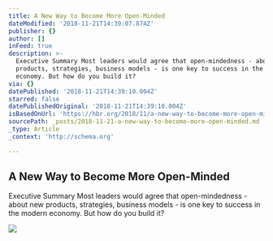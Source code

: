 ```yaml
---
title: A New Way to Become More Open-Minded
dateModified: '2018-11-21T14:39:07.874Z'
publisher: {}
author: []
inFeed: true
description: >-
  Executive Summary Most leaders would agree that open-mindedness - about new
  products, strategies, business models - is one key to success in the modern
  economy. But how do you build it?
via: {}
datePublished: '2018-11-21T14:39:10.004Z'
starred: false
datePublishedOriginal: '2018-11-21T14:39:10.004Z'
isBasedOnUrl: 'https://hbr.org/2018/11/a-new-way-to-become-more-open-minded'
sourcePath: _posts/2018-11-21-a-new-way-to-become-more-open-minded.md
_type: Article
_context: 'http://schema.org'

---
```

<article style=""><h1>A New Way to Become More Open-Minded</h1><p>Executive Summary Most leaders would agree that open-mindedness - about new products, strategies, business models - is one key to success in the modern economy. But how do you build it?</p><img src="https://hbr.org/resources/images/article_assets/2018/11/nov18_20_515791791.jpg" /></article>